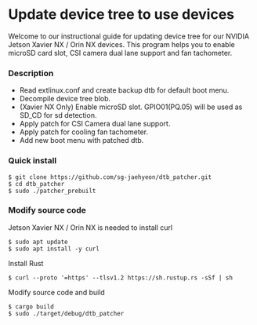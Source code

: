 # Update device tree to use devices

Welcome to our instructional guide for updating device tree for our NVIDIA Jetson Xavier NX / Orin NX devices. This program helps you to enable microSD card slot, CSI camera dual lane support and fan tachometer.

### Description

* Read extlinux.conf and create backup dtb for default boot menu.
* Decompile device tree blob.
* (Xavier NX Only) Enable microSD slot. GPIO01(PQ.05) will be used as SD_CD for sd detection.
* Apply patch for CSI Camera dual lane support.
* Apply patch for cooling fan tachometer.
* Add new boot menu with patched dtb.

### Quick install

```
$ git clone https://github.com/sg-jaehyeon/dtb_patcher.git
$ cd dtb_patcher
$ sudo ./patcher_prebuilt
```

### Modify source code

Jetson Xavier NX / Orin NX is needed to install curl

```
$ sudo apt update
$ sudo apt install -y curl
```

Install Rust

```
$ curl --proto '=https' --tlsv1.2 https://sh.rustup.rs -sSf | sh
```

Modify source code and build

```
$ cargo build
$ sudo ./target/debug/dtb_patcher
```

